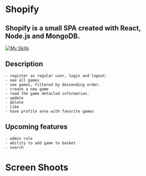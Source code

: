 # Shopify

## Shopify is a small SPA created with React, Node.js and MongoDB.

[![My Skills](https://skillicons.dev/icons?i=react,js,html,css,nodejs,mongodb,vscode,stackoverflow)](https://skillicons.dev)

## Description
```
- register as regular user, login and logout. 
- see all games   
- see games, filtered by descending order.
- create a new game
- read the game detailed information.
- update 
- delete 
- like 
- have profile area with favorite games
```

## Upcoming features
```
- admin role
- ability to add game to basket
- search
```


# Screen Shoots
